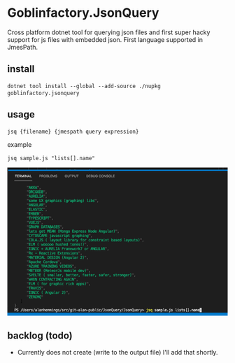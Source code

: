 # Goblinfactory.JsonQuery

Cross platform dotnet tool for querying json files and first super hacky support for js files with embedded json. First language supported in JmesPath.

## install

```shell
dotnet tool install --global --add-source ./nupkg goblinfactory.jsonquery
```

## usage

```shell
jsq {filename} {jmespath query expression}
```

example

```shell
jsq sample.js "lists[].name"
```

![screenshot.png](screenshot.png)

## backlog (todo)

-   Currently does not create (write to the output file) I'll add that shortly.
